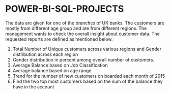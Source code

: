 # POWER-BI-SQL-PROJECTS
The data are given for one of the branches of UK banks. The customers are 
mostly from different age group and are from different regions. The management 
wants to check the overall insight about customer data. The requested reports 
are defined as mentioned below. 
1. Total Number of Unique customers across various regions and Gender 
distribution across each region
2. Gender distribution in percent among overall number of customers.
3. Average Balance based on Job Classification
4. Average balance based on age range
5. Trend for the number of new customers on boarded each month of 2015
6. Find the two top most customers based on the sum of the balance they have in 
the account

